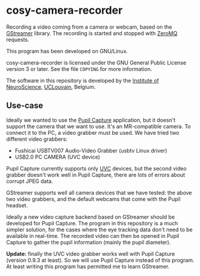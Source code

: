 cosy-camera-recorder
====================

Recording a video coming from a camera or webcam, based on the
[GStreamer](https://gstreamer.freedesktop.org/) library. The recording is
started and stopped with [ZeroMQ](http://zeromq.org/) requests.

This program has been developed on GNU/Linux.

cosy-camera-recorder is licensed under the GNU General Public License version 3
or later. See the file `COPYING` for more information.

The software in this repository is developed by the
[Institute of NeuroScience](https://uclouvain.be/en/research-institutes/ions),
[UCLouvain](https://uclouvain.be/en/),
Belgium.

Use-case
--------

Ideally we wanted to use the [Pupil Capture](https://pupil-labs.com/)
application, but it doesn't support the camera that we want to use. It's an
MR-compatible camera. To connect it to the PC, a video grabber must be used. We
have tried two different video grabbers:

- Fushicai USBTV007 Audio-Video Grabber (usbtv Linux driver)
- USB2.0 PC CAMERA (UVC device)

Pupil Capture currently supports only
[UVC](https://en.wikipedia.org/wiki/USB_video_device_class) devices, but the
second video grabber doesn't work well in Pupil Capture, there are lots of
errors about corrupt JPEG data.

GStreamer supports well all camera devices that we have tested: the above two
video grabbers, and the default webcams that come with the Pupil headset.

Ideally a new video capture backend based on GStreamer should be developed for
Pupil Capture. The program in this repository is a much simpler solution, for
the cases where the eye tracking data don't need to be available in real-time.
The recorded video can then be opened in Pupil Capture to gather the pupil
information (mainly the pupil diameter).

**Update:** finally the UVC video grabber works well with Pupil Capture
(version 0.9.3 at least). So we will use Pupil Capture instead of this program.
At least writing this program has permitted me to learn GStreamer.
